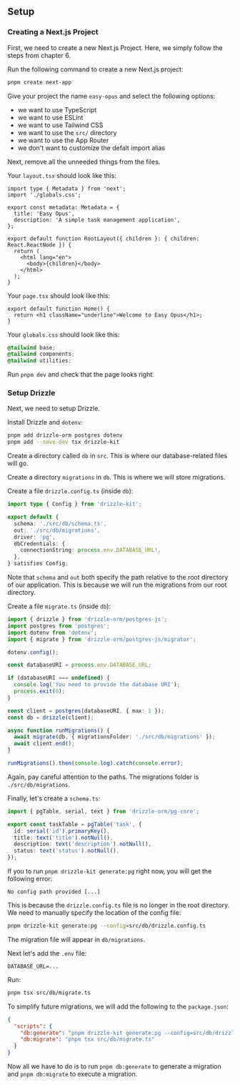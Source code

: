 ## Setup

### Creating a Next.js Project

First, we need to create a new Next.js Project.
Here, we simply follow the steps from chapter 6.

Run the following command to create a new Next.js project:

```sh
pnpm create next-app
```

Give your project the name `easy-opus` and select the following options:

- we want to use TypeScript
- we want to use ESLint
- we want to use Tailwind CSS
- we want to use the `src/` directory
- we want to use the App Router
- we don't want to customize the defalt import alias

Next, remove all the unneeded things from the files.

Your `layout.tsx` should look like this:

```tsx
import type { Metadata } from 'next';
import './globals.css';

export const metadata: Metadata = {
  title: 'Easy Opus',
  description: 'A simple task management application',
};

export default function RootLayout({ children }: { children: React.ReactNode }) {
  return (
    <html lang="en">
      <body>{children}</body>
    </html>
  );
}
```

Your `page.tsx` should look like this:

```tsx
export default function Home() {
  return <h1 className="underline">Welcome to Easy Opus</h1>;
}
```

Your `globals.css` should look like this:

```css
@tailwind base;
@tailwind components;
@tailwind utilities;
```

Run `pnpm dev` and check that the page looks right.

### Setup Drizzle

Next, we need to setup Drizzle.

Install Drizzle and `dotenv`:

```sh
pnpm add drizzle-orm postgres dotenv
pnpm add --save-dev tsx drizzle-kit
```

Create a directory called `db` in `src`.
This is where our database-related files will go.

Create a directory `migrations` in `db`.
This is where we will store migrations.

Create a file `drizzle.config.ts` (inside `db`):

```ts
import type { Config } from 'drizzle-kit';

export default {
  schema: './src/db/schema.ts',
  out: './src/db/migrations',
  driver: 'pg',
  dbCredentials: {
    connectionString: process.env.DATABASE_URL!,
  },
} satisfies Config;
```

Note that `schema` and `out` both specify the path relative to the root directory of our application.
This is because we will run the migrations from our root directory.

Create a file `migrate.ts` (inside `db`):

```ts
import { drizzle } from 'drizzle-orm/postgres-js';
import postgres from 'postgres';
import dotenv from 'dotenv';
import { migrate } from 'drizzle-orm/postgres-js/migrator';

dotenv.config();

const databaseURI = process.env.DATABASE_URL;

if (databaseURI === undefined) {
  console.log('You need to provide the database URI');
  process.exit(0);
}

const client = postgres(databaseURI, { max: 1 });
const db = drizzle(client);

async function runMigrations() {
  await migrate(db, { migrationsFolder: './src/db/migrations' });
  await client.end();
}

runMigrations().then(console.log).catch(console.error);
```

Again, pay careful attention to the paths.
The migrations folder is `./src/db/migrations`.

Finally, let's create a `schema.ts`:

```ts
import { pgTable, serial, text } from 'drizzle-orm/pg-core';

export const taskTable = pgTable('task', {
  id: serial('id').primaryKey(),
  title: text('title').notNull(),
  description: text('description').notNull(),
  status: text('status').notNull(),
});
```

If you to run `pnpm drizzle-kit generate:pg` right now, you will get the following error:

```
No config path provided [...]
```

This is because the `drizzle.config.ts` file is no longer in the root directory.
We need to manually specify the location of the config file:

```sh
pnpm drizzle-kit generate:pg --config=src/db/drizzle.config.ts
```

The migration file will appear in `db/migrations`.

Next let's add the `.env` file:

```
DATABASE_URL=...
```

Run:

```sh
pnpm tsx src/db/migrate.ts
```

To simplify future migrations, we will add the following to the `package.json`:

```json
{
  "scripts": {
    "db:generate": "pnpm drizzle-kit generate:pg --config=src/db/drizzle.config.ts",
    "db:migrate": "pnpm tsx src/db/migrate.ts"
  }
}
```

Now all we have to do is to run `pnpm db:generate` to generate a migration and `pnpm db:migrate` to execute a migration.
